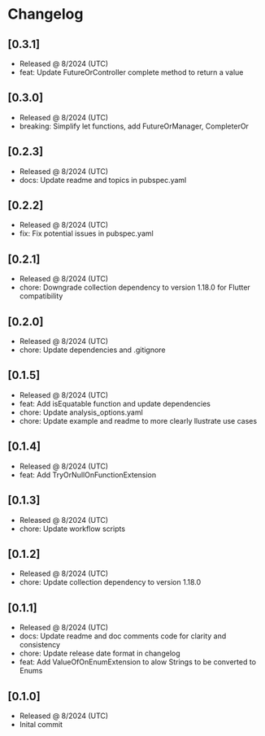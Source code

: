 # Changelog

## [0.3.1]

- Released @ 8/2024 (UTC)
- feat: Update FutureOrController complete method to return a value

## [0.3.0]

- Released @ 8/2024 (UTC)
- breaking: Simplify let functions, add FutureOrManager, CompleterOr

## [0.2.3]

- Released @ 8/2024 (UTC)
- docs: Update readme and topics in pubspec.yaml

## [0.2.2]

- Released @ 8/2024 (UTC)
- fix: Fix potential issues in pubspec.yaml

## [0.2.1]

- Released @ 8/2024 (UTC)
- chore: Downgrade collection dependency to version 1.18.0 for Flutter compatibility

## [0.2.0]

- Released @ 8/2024 (UTC)
- chore: Update dependencies and .gitignore

## [0.1.5]

- Released @ 8/2024 (UTC)
- feat: Add isEquatable function and update dependencies
- chore: Update analysis_options.yaml
- chore: Update example and readme to more clearly llustrate use cases

## [0.1.4]

- Released @ 8/2024 (UTC)
- feat: Add TryOrNullOnFunctionExtension

## [0.1.3]

- Released @ 8/2024 (UTC)
- chore: Update workflow scripts

## [0.1.2]

- Released @ 8/2024 (UTC)
- chore: Update collection dependency to version 1.18.0

## [0.1.1]

- Released @ 8/2024 (UTC)
- docs: Update readme and doc comments code for clarity and consistency
- chore: Update release date format in changelog
- feat: Add ValueOfOnEnumExtension to alow Strings to be converted to Enums

## [0.1.0]

- Released @ 8/2024 (UTC)
- Inital commit
